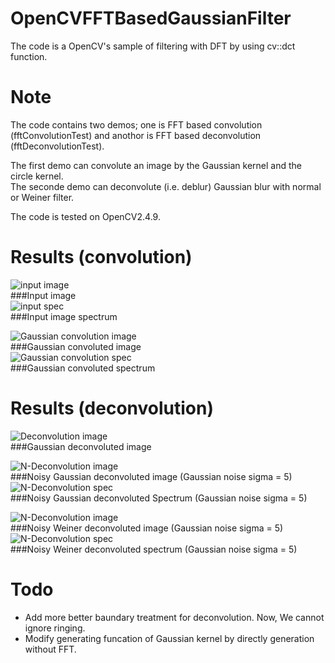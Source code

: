 OpenCVFFTBasedGaussianFilter
============================
The code is a OpenCV's sample of filtering with DFT by using cv::dct function.   


Note
====
The code contains two demos; one is FFT based convolution (fftConvolutionTest) and anothor is FFT based deconvolution (fftDeconvolutionTest).  

The first demo can convolute an image by the Gaussian kernel and the circle kernel.  
The seconde demo can deconvolute (i.e. deblur) Gaussian blur with normal or Weiner filter.  

The code is tested on OpenCV2.4.9.  

Results (convolution)
====================
![input image](result/conv_input.png "Input image")  
###Input image  
![input spec](result/conv_input_spec.png "Input image Spectrum")  
###Input image spectrum

![Gaussian convolution image](result/conv_Gaussian.png "Gaussian convoluted image")  
###Gaussian convoluted image  
![Gaussian convolution spec](result/conv_Gaussian_spec.png "Gaussian convolution spectrum")  
###Gaussian convoluted spectrum

Results (deconvolution)
=======================
![Deconvolution image](result/deconv_Gaussian.png "Gaussian deconvoluted image")  
###Gaussian deconvoluted image  

![N-Deconvolution image](result/deconv_noisy.png "Noisy Gaussian deconvoluted image")  
###Noisy Gaussian deconvoluted image  (Gaussian noise sigma = 5)
![N-Deconvolution spec](result/deconv_noisy_spec.png "Noisy Gaussian deconvoluted spectrum")  
###Noisy Gaussian deconvoluted Spectrum  (Gaussian noise sigma = 5)

![N-Deconvolution image](result/deconv_noisy_Weiner.png "Noisy Weiner deconvoluted image")  
###Noisy Weiner deconvoluted image  (Gaussian noise sigma = 5)
![N-Deconvolution spec](result/deconv_noisy_Weiner_spec.png "Noisy Weiner deconvoluted spectrum")  
###Noisy Weiner deconvoluted spectrum  (Gaussian noise sigma = 5)

Todo
====

+ Add more better baundary treatment for deconvolution. Now, We cannot ignore ringing.  
+ Modify generating funcation of Gaussian kernel by directly generation without FFT.

